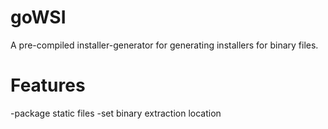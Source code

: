 # goWSI

A pre-compiled installer-generator for generating installers for binary files.

# Features
-package static files
-set binary extraction location

